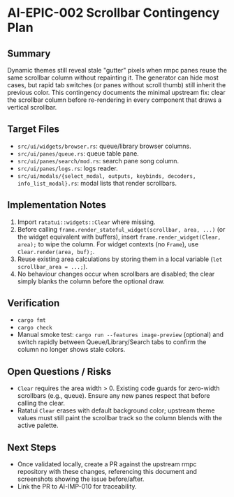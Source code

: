 # AI-EPIC-002 Scrollbar Contingency Plan

## Summary
Dynamic themes still reveal stale "gutter" pixels when rmpc panes reuse the same scrollbar column without repainting it. The generator can hide most cases, but rapid tab switches (or panes without scroll thumb) still inherit the previous color. This contingency documents the minimal upstream fix: clear the scrollbar column before re-rendering in every component that draws a vertical scrollbar.

## Target Files
- `src/ui/widgets/browser.rs`: queue/library browser columns.
- `src/ui/panes/queue.rs`: queue table pane.
- `src/ui/panes/search/mod.rs`: search pane song column.
- `src/ui/panes/logs.rs`: logs reader.
- `src/ui/modals/{select_modal, outputs, keybinds, decoders, info_list_modal}.rs`: modal lists that render scrollbars.

## Implementation Notes
1. Import `ratatui::widgets::Clear` where missing.
2. Before calling `frame.render_stateful_widget(scrollbar, area, ...)` (or the widget equivalent with buffers), insert `frame.render_widget(Clear, area);` to wipe the column. For widget contexts (no `Frame`), use `Clear.render(area, buf);`.
3. Reuse existing area calculations by storing them in a local variable (`let scrollbar_area = ...;`).
4. No behaviour changes occur when scrollbars are disabled; the clear simply blanks the column before the optional draw.

## Verification
- `cargo fmt`
- `cargo check`
- Manual smoke test: `cargo run --features image-preview` (optional) and switch rapidly between Queue/Library/Search tabs to confirm the column no longer shows stale colors.

## Open Questions / Risks
- `Clear` requires the area width > 0. Existing code guards for zero-width scrollbars (e.g., queue). Ensure any new panes respect that before calling the clear.
- Ratatui `Clear` erases with default background color; upstream theme values must still paint the scrollbar track so the column blends with the active palette.

## Next Steps
- Once validated locally, create a PR against the upstream rmpc repository with these changes, referencing this document and screenshots showing the issue before/after.
- Link the PR to AI-IMP-010 for traceability.
